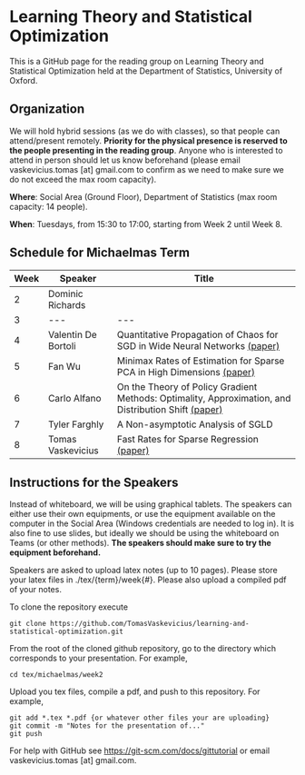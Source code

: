 # Learning Theory and Statistical Optimization

This is a GitHub page for the reading group on Learning Theory and Statistical Optimization held at the Department of Statistics, University of Oxford.

## Organization

We will hold hybrid sessions (as we do with classes), so that people can attend/present remotely. **Priority for the physical presence is reserved to the people presenting in the reading group**. Anyone who is interested to attend in person should let us know beforehand (please email vaskevicius.tomas [at] gmail.com to confirm as we need to make sure we do not exceed the max room capacity).

**Where**: Social Area (Ground Floor), Department of Statistics (max room capacity: 14 people).

**When**: Tuesdays, from 15:30 to 17:00, starting from Week 2 until Week 8.

## Schedule for Michaelmas Term

Week  | Speaker | Title
----- | ------- | ------
2 | Dominic Richards |
3 | --- | ---
4 | Valentin De Bortoli | Quantitative Propagation of Chaos for SGD in Wide Neural Networks [(paper)](https://arxiv.org/abs/2007.06352)
5 | Fan Wu | Minimax Rates of Estimation for Sparse PCA in High Dimensions [(paper)](https://arxiv.org/pdf/1202.0786.pdf)
6 | Carlo Alfano | On the Theory of Policy Gradient Methods: Optimality, Approximation, and Distribution Shift [(paper)](https://arxiv.org/abs/1908.00261)
7 | Tyler Farghly | A Non-asymptotic Analysis of SGLD
8 | Tomas Vaskevicius | Fast Rates for Sparse Regression [(paper)](https://arxiv.org/pdf/1402.1918.pdf)

## Instructions for the Speakers

Instead of whiteboard, we will be using graphical tablets. The speakers can either use their own equipments, or use the equipment available on the computer in the Social Area (Windows credentials are needed to log in). It is also fine to use slides, but ideally we should be using the whiteboard on Teams (or other methods). **The speakers should make sure to try the equipment beforehand.**

Speakers are asked to upload latex notes (up to 10 pages). Please store your latex files in ./tex/{term}/week{#}. Please also upload a compiled pdf of your notes.

To clone the repository execute
```
git clone https://github.com/TomasVaskevicius/learning-and-statistical-optimization.git
```

From the root of the cloned github repository, go to the directory which corresponds to your presentation. For example,
```
cd tex/michaelmas/week2
```

Upload you tex files, compile a pdf, and push to this repository. For example,
```
git add *.tex *.pdf {or whatever other files your are uploading}
git commit -m "Notes for the presentation of..."
git push
```

For help with GitHub see https://git-scm.com/docs/gittutorial or email vaskevicius.tomas [at] gmail.com.
